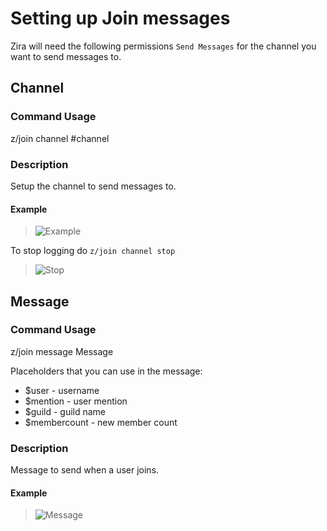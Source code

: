 # Setting up Join messages

Zira will need the following permissions `Send Messages` for the channel you want to send messages to.

## Channel

### Command Usage

z/join channel #channel

### Description

Setup the channel to send messages to.

#### Example

>![Example](https://stuff.zira.pw/files/1527371353188.png)

To stop logging do `z/join channel stop`

>![Stop](https://stuff.zira.pw/files/1527371363985.png)

## Message

### Command Usage

z/join message Message

Placeholders that you can use in the message:
* $user - username
* $mention - user mention
* $guild - guild name
* $membercount - new member count

### Description

Message to send when a user joins.

#### Example

>![Message](https://stuff.zira.pw/files/1527371566321.png)
